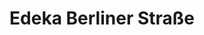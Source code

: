 ---
title: "Edeka Berliner Straße"
url: /berlin/edeka-berliner-strasse-berliner-strasse/
shop: Supermarkt
---
